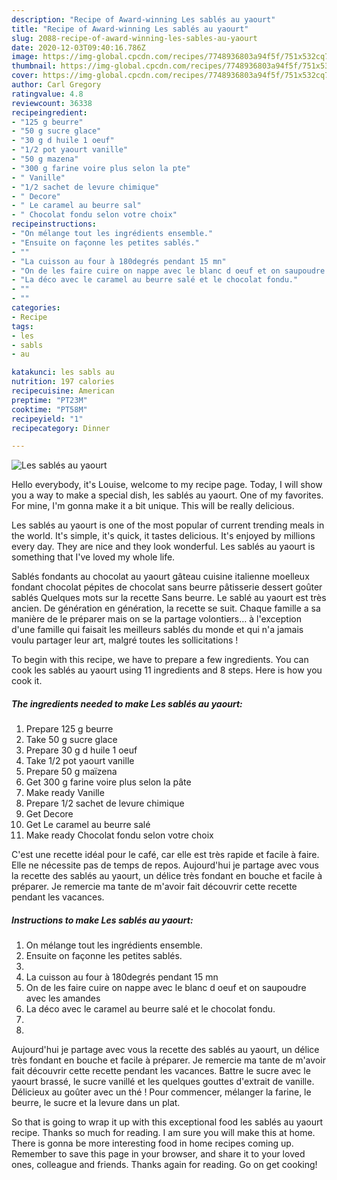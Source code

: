 ```yaml
---
description: "Recipe of Award-winning Les sablés au yaourt"
title: "Recipe of Award-winning Les sablés au yaourt"
slug: 2088-recipe-of-award-winning-les-sables-au-yaourt
date: 2020-12-03T09:40:16.786Z
image: https://img-global.cpcdn.com/recipes/7748936803a94f5f/751x532cq70/les-sables-au-yaourt-photo-principale-de-la-recette.jpg
thumbnail: https://img-global.cpcdn.com/recipes/7748936803a94f5f/751x532cq70/les-sables-au-yaourt-photo-principale-de-la-recette.jpg
cover: https://img-global.cpcdn.com/recipes/7748936803a94f5f/751x532cq70/les-sables-au-yaourt-photo-principale-de-la-recette.jpg
author: Carl Gregory
ratingvalue: 4.8
reviewcount: 36338
recipeingredient:
- "125 g beurre"
- "50 g sucre glace"
- "30 g d huile 1 oeuf"
- "1/2 pot yaourt vanille"
- "50 g mazena"
- "300 g farine voire plus selon la pte"
- " Vanille"
- "1/2 sachet de levure chimique"
- " Decore"
- " Le caramel au beurre sal"
- " Chocolat fondu selon votre choix"
recipeinstructions:
- "On mélange tout les ingrédients ensemble."
- "Ensuite on façonne les petites sablés."
- ""
- "La cuisson au four à 180degrés pendant 15 mn"
- "On de les faire cuire on nappe avec le blanc d oeuf et on saupoudre avec les amandes"
- "La déco avec le caramel au beurre salé et le chocolat fondu."
- ""
- ""
categories:
- Recipe
tags:
- les
- sabls
- au

katakunci: les sabls au 
nutrition: 197 calories
recipecuisine: American
preptime: "PT23M"
cooktime: "PT58M"
recipeyield: "1"
recipecategory: Dinner

---
```



![Les sablés au yaourt](https://img-global.cpcdn.com/recipes/7748936803a94f5f/751x532cq70/les-sables-au-yaourt-photo-principale-de-la-recette.jpg)

Hello everybody, it's Louise, welcome to my recipe page. Today, I will show you a way to make a special dish, les sablés au yaourt. One of my favorites. For mine, I'm gonna make it a bit unique. This will be really delicious.

Les sablés au yaourt is one of the most popular of current trending meals in the world. It's simple, it's quick, it tastes delicious. It's enjoyed by millions every day. They are nice and they look wonderful. Les sablés au yaourt is something that I've loved my whole life.

Sablés fondants au chocolat au yaourt gâteau cuisine italienne moelleux fondant chocolat pépites de chocolat sans beurre pâtisserie dessert goûter sablés Quelques mots sur la recette Sans beurre. Le sablé au yaourt est très ancien. De génération en génération, la recette se suit. Chaque famille a sa manière de le préparer mais on se la partage volontiers… à l&#39;exception d&#39;une famille qui faisait les meilleurs sablés du monde et qui n&#39;a jamais voulu partager leur art, malgré toutes les sollicitations !


To begin with this recipe, we have to prepare a few ingredients. You can cook les sablés au yaourt using 11 ingredients and 8 steps. Here is how you cook it.

<!--inarticleads1-->

##### The ingredients needed to make Les sablés au yaourt:

1. Prepare 125 g beurre
1. Take 50 g sucre glace
1. Prepare 30 g d huile 1 oeuf
1. Take 1/2 pot yaourt vanille
1. Prepare 50 g maïzena
1. Get 300 g farine voire plus selon la pâte
1. Make ready  Vanille
1. Prepare 1/2 sachet de levure chimique
1. Get  Decore
1. Get  Le caramel au beurre salé
1. Make ready  Chocolat fondu selon votre choix


C&#39;est une recette idéal pour le café, car elle est très rapide et facile à faire. Elle ne nécessite pas de temps de repos. Aujourd&#39;hui je partage avec vous la recette des sablés au yaourt, un délice très fondant en bouche et facile à préparer. Je remercie ma tante de m&#39;avoir fait découvrir cette recette pendant les vacances. 

<!--inarticleads2-->

##### Instructions to make Les sablés au yaourt:

1. On mélange tout les ingrédients ensemble.
1. Ensuite on façonne les petites sablés.
1. 
1. La cuisson au four à 180degrés pendant 15 mn
1. On de les faire cuire on nappe avec le blanc d oeuf et on saupoudre avec les amandes
1. La déco avec le caramel au beurre salé et le chocolat fondu.
1. 
1. 


Aujourd&#39;hui je partage avec vous la recette des sablés au yaourt, un délice très fondant en bouche et facile à préparer. Je remercie ma tante de m&#39;avoir fait découvrir cette recette pendant les vacances. Battre le sucre avec le yaourt brassé, le sucre vanillé et les quelques gouttes d&#39;extrait de vanille. Délicieux au goûter avec un thé ! Pour commencer, mélanger la farine, le beurre, le sucre et la levure dans un plat. 

So that is going to wrap it up with this exceptional food les sablés au yaourt recipe. Thanks so much for reading. I am sure you will make this at home. There is gonna be more interesting food in home recipes coming up. Remember to save this page in your browser, and share it to your loved ones, colleague and friends. Thanks again for reading. Go on get cooking!
